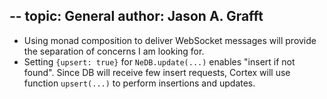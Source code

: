 --
topic: General
author: Jason A. Grafft
---
- Using monad composition to deliver WebSocket messages will provide the separation of concerns I am looking for.
- Setting `{upsert: true}` for `NeDB.update(...)` enables "insert if not found". Since DB will receive few insert requests, Cortex will use function `upsert(...)` to perform insertions and updates.